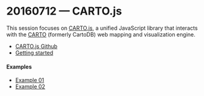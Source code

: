 # 20160712 &mdash; CARTO.js

This session focuses on [CARTO.js](https://carto.com/docs/carto-engine/carto-js/), a unified JavaScript library that interacts with the [CARTO](https://carto.com/) (formerly CartoDB) web mapping and visualization engine.

* [CARTO.js Github](https://github.com/CartoDB/cartodb.js)
* [Getting started](https://carto.com/docs/carto-engine/carto-js/getting-started/)

#### Examples
 
* [Example 01](https://github.com/emilyfuhrman/map-club/tree/master/Session_01/Examples/Example_01.html)
* [Example 02](https://github.com/emilyfuhrman/map-club/tree/master/Session_01/Examples/Example_02.html)